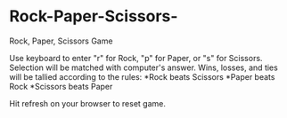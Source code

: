 # Rock-Paper-Scissors-
Rock, Paper, Scissors Game

Use keyboard to enter "r" for Rock, "p" for Paper, or "s" for Scissors. Selection will be matched with computer's answer.
Wins, losses, and ties will be tallied according to the rules:
    *Rock beats Scissors
    *Paper beats Rock
    *Scissors beats Paper

Hit refresh on your browser to reset game.